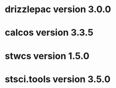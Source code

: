 # drizzlepac version 3.0.0
# calcos version 3.3.5
# stwcs version 1.5.0
# stsci.tools version 3.5.0


